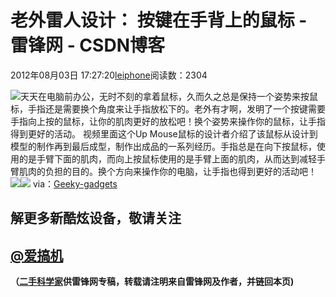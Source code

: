 
# 老外雷人设计： 按键在手背上的鼠标 - 雷锋网 - CSDN博客


2012年08月03日 17:27:20[leiphone](https://me.csdn.net/leiphone)阅读数：2304


![](http://www.leiphone.com/wp-content/uploads/2012/08/Up-Mouse00_01_1120120803-143253-21.jpg)天天在电脑前办公，无时不刻的拿着鼠标，久而久之总是保持一个姿势来按鼠标，手指还是需要换个角度来让手指放松下的。老外有才啊，发明了一个按键需要手指向上按的鼠标，让你的肌肉更好的放松吧！换个姿势来操作你的鼠标，让手指得到更好的活动。
视频里面这个Up
 Mouse鼠标的设计者介绍了该鼠标从设计到模型的制作再到最后成型，制作出成品的一系列经历。手指总是在向下按鼠标，使用的是手臂下面的肌肉，而向上按鼠标使用的是手臂上面的肌肉，从而达到减轻手臂肌肉的负担的目的。换个方向来操作你的电脑，让手指也得到更好的活动吧！
![](http://www.leiphone.com/wp-content/uploads/2012/08/Up-Mouse.jpg)![](http://www.leiphone.com/wp-content/uploads/2012/08/Up-Mouse00_01_1120120803-143253-2.jpg)
via：[Geeky-gadgets](http://www.geeky-gadgets.com/up-mouse-reverses-clicking-action-to-reduce-arm-and-wrist-pain-video-02-08-2012/)
## 解更多新酷炫设备，敬请关注
## [@爱搞机](http://weibo.com/u/2708473010)

**（****[二手科学家](http://www.leiphone.com/author/%E4%BA%8C%E6%89%8B%E7%A7%91%E5%AD%A6%E5%AE%B6)****供****雷锋网****专稿，转载请注明来自雷锋网及作者，并链回本页)**

